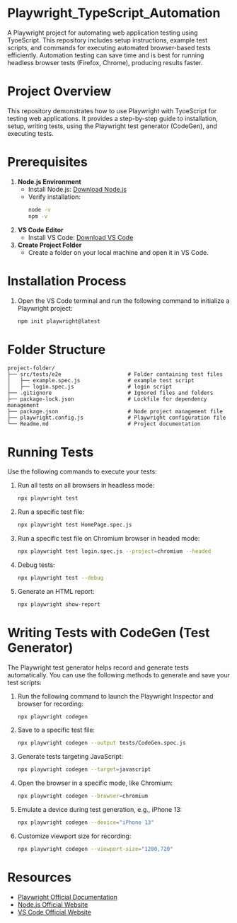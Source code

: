 # Playwright_TypeScript_Automation
A Playwright project for automating web application testing using TyoeScript. This repository includes setup instructions, example test scripts, and commands for executing automated browser-based tests efficiently. Automation testing can save time and is best for running headless browser tests (Firefox, Chrome), producing results faster.

# Project Overview
This repository demonstrates how to use Playwright with TyoeScript for testing web applications. It provides a step-by-step guide to installation, setup, writing tests, using the Playwright test generator (CodeGen), and executing tests.

# Prerequisites
1. **Node.js Environment**
   - Install Node.js: [Download Node.js](https://nodejs.org/en)
   - Verify installation:
     ```bash
     node -v
     npm -v
     ```
2. **VS Code Editor**
   - Install VS Code: [Download VS Code](https://code.visualstudio.com/download)
3. **Create Project Folder**
   - Create a folder on your local machine and open it in VS Code.

# Installation Process
1. Open the VS Code terminal and run the following command to initialize a Playwright project:
   ```bash
   npm init playwright@latest
   ```


# Folder Structure

```
project-folder/   
├── src/tests/e2e                     # Folder containing test files  
│   ├── example.spec.js               # example test script   
│   ├── login.spec.js                 # login script  
├── .gitignore                        # Ignored files and folders  
├── package-lock.json                 # Lockfile for dependency management  
├── package.json                      # Node project management file  
├── playwright.config.js              # Playwright configuration file  
└── Readme.md                         # Project documentation
```

# Running Tests
Use the following commands to execute your tests:
1. Run all tests on all browsers in headless mode:
   ```bash
   npx playwright test
   ```
2. Run a specific test file:
   ```bash
   npx playwright test HomePage.spec.js
   ```
3. Run a specific test file on Chromium browser in headed mode:
   ```bash
   npx playwright test login.spec.js --project=chromium --headed
   ```
4. Debug tests:
   ```bash
   npx playwright test --debug
   ```
5. Generate an HTML report:
   ```bash
   npx playwright show-report
   ```

# Writing Tests with CodeGen (Test Generator)
The Playwright test generator helps record and generate tests automatically. You can use the following methods to generate and save your test scripts:
1. Run the following command to launch the Playwright Inspector and browser for recording:
   ```bash
   npx playwright codegen 
   ```
2. Save to a specific test file:
   ```bash
   npx playwright codegen --output tests/CodeGen.spec.js  
   ```
3. Generate tests targeting JavaScript:
   ```bash
   npx playwright codegen --target=javascript    
   ```
4. Open the browser in a specific mode, like Chromium:
   ```bash
   npx playwright codegen --browser=chromium      
   ```
5. Emulate a device during test generation, e.g., iPhone 13:
   ```bash
   npx playwright codegen --device="iPhone 13"      
   ```
6. Customize viewport size for recording:
   ```bash
   npx playwright codegen --viewport-size="1280,720"        
   ```

# Resources
- [Playwright Official Documentation](https://playwright.dev/)
- [Node.js Official Website](https://nodejs.org/en)
- [VS Code Official Website](https://code.visualstudio.com/)